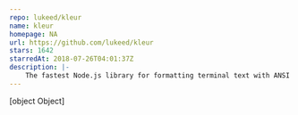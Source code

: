 ```yaml
---
repo: lukeed/kleur
name: kleur
homepage: NA
url: https://github.com/lukeed/kleur
stars: 1642
starredAt: 2018-07-26T04:01:37Z
description: |-
    The fastest Node.js library for formatting terminal text with ANSI colors~!
---
```


[object Object]
